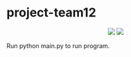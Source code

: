 # project-team12
<p align='center'>
<img src='https://img.shields.io/badge/Kivy-1.9.1-green.svg' />
<img src='https://img.shields.io/badge/Python-2.7.10-green.svg' />
</p>

Run python main.py to run program.
